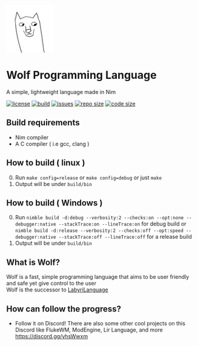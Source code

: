 <img src="./logo/best_logo_ever_alpha.png" width=25%>

# Wolf Programming Language
A simple, lightweight language made in Nim

[![license](https://img.shields.io/badge/license-MIT-blue.svg?style=flat-square)](./LICENSE)
[![build](https://img.shields.io/travis/Ralakus/wolf-lang.svg?style=flat-square)](https://travis-ci.org/Ralakus/wolf-lang)
[![issues](https://img.shields.io/github/issues/Ralakus/wolf-lang.svg?style=flat-square)](https://github.com/Ralakus/wolf-lang/issues)
[![repo size](https://img.shields.io/github/repo-size/Ralakus/wolf-lang.svg?style=flat-square)](https://github.com/Ralakus/wolf-lang)
[![code size](https://img.shields.io/github/languages/code-size/Ralakus/wolf-lang.svg?style=flat-square)](https://github.com/Ralakus/wolf-lang)


## Build requirements
* Nim compiler
* A C compiler ( i.e gcc, clang )

## How to build ( linux )
0. Run `make config=release` or `make config=debug` or just `make`
1. Output will be under `build/bin`

## How to build ( Windows )
0. Run `nimble build -d:debug --verbosity:2 --checks:on --opt:none --debugger:native --stackTrace:on --lineTrace:on` for debug build or `nimble build -d:release --verbosity:2 --checks:off --opt:speed --debugger:native --stackTrace:off --lineTrace:off` for a release build
1. Output will be under `build/bin`

## What is Wolf?
Wolf is a fast, simple programming language that aims to be user friendly and safe yet give control to the user  
Wolf is the successor to [LabyriLanguage](https://gitlab.com/Ralakus/LabyriLanguage)

## How can follow the progress?
* Follow it on Discord! There are also some other cool projects on this Discord like FlukeWM, ModEngine, Lir Language, and more https://discord.gg/yhsWwxm
